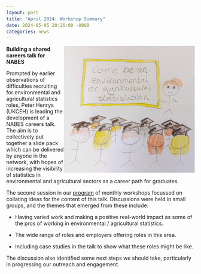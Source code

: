 ```yaml
---
layout: post
title: "April 2024: Workshop Summary"
date: 2024-05-05 20:26:00 -0000
categories: news
---
```


<img src="/img/AprilBlogPicture.jpg" alt="Networking Sketch" width=350px align = "right"> 


**Building a shared careers talk for NABES**  

Prompted by earlier observations of difficulties recruiting for environmental and agricultural statistics roles, Peter Henrys (UKCEH) is leading the development of a NABES careers talk. The aim is to collectively put together a slide pack which can be delivered by anyone in the network, with hopes of increasing the visibility of statistics in environmental and agricultural sectors as a career path for graduates. 

The second session in our [program](/events) of monthly workshops focussed on collating ideas for the content of this talk. Discussions were held in small groups, and the themes that emerged from these include: 

* Having varied work and making a positive real-world impact as some of the pros of working in environmental / agricultural statistics. 

* The wide range of roles and employers offering roles in this area. 

* Including case studies in the talk to show what these roles might be like. 

The discussion also identified some next steps we should take, particularly in progressing our outreach and engagement. 

